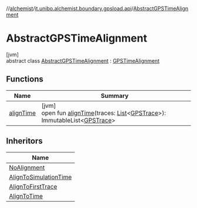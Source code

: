 //[alchemist](../../../index.md)/[it.unibo.alchemist.boundary.gpsload.api](../index.md)/[AbstractGPSTimeAlignment](index.md)

# AbstractGPSTimeAlignment

[jvm]\
abstract class [AbstractGPSTimeAlignment](index.md) : [GPSTimeAlignment](../-g-p-s-time-alignment/index.md)

## Functions

| Name | Summary |
|---|---|
| [alignTime](align-time.md) | [jvm]<br>open fun [alignTime](align-time.md)(traces: [List](https://docs.oracle.com/javase/8/docs/api/java/util/List.html)<[GPSTrace](../../it.unibo.alchemist.model.interfaces/-g-p-s-trace/index.md)>): ImmutableList<[GPSTrace](../../it.unibo.alchemist.model.interfaces/-g-p-s-trace/index.md)> |

## Inheritors

| Name |
|---|
| [NoAlignment](../-no-alignment/index.md) |
| [AlignToSimulationTime](../-align-to-simulation-time/index.md) |
| [AlignToFirstTrace](../-align-to-first-trace/index.md) |
| [AlignToTime](../-align-to-time/index.md) |
